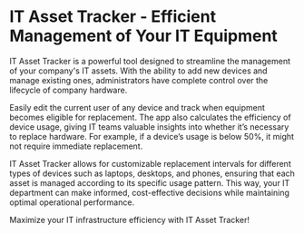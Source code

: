 <h1>IT Asset Tracker - Efficient Management of Your IT Equipment</h1>

IT Asset Tracker is a powerful tool designed to streamline the management of your company's IT assets. 
With the ability to add new devices and manage existing ones, administrators have complete control over the lifecycle of company hardware. 

Easily edit the current user of any device and track when equipment becomes eligible for replacement.
The app also calculates the efficiency of device usage, giving IT teams valuable insights into whether it’s necessary to replace hardware. 
For example, if a device’s usage is below 50%, it might not require immediate replacement.

IT Asset Tracker allows for customizable replacement intervals for different types of devices
 such as laptops, desktops, and phones, ensuring that each asset is managed according to its specific usage pattern. 
This way, your IT department can make informed, cost-effective decisions while maintaining optimal operational performance.

Maximize your IT infrastructure efficiency with IT Asset Tracker!
